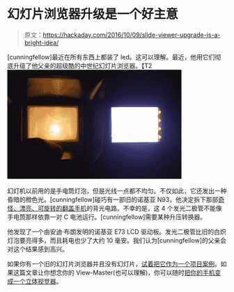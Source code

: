 # 幻灯片浏览器升级是一个好主意

> 原文：<https://hackaday.com/2016/10/09/slide-viewer-upgrade-is-a-bright-idea/>

[cunningfellow]最近在所有东西上都装了 led。这可以理解。最近，他用它们彻底升级了他父亲的超级酷的中世纪幻灯片浏览器。【T2![slide-viewer-comparison](img/2b748c5c0c5ec83033a50b11193b7f93.png)

幻灯机以前用的是手电筒灯泡，但是光线一点都不均匀。不仅如此，它还发出一种昏暗的橙色光。[cunningfellow]碰巧有一部旧的诺基亚 N93，他决定拆下那部[奇怪、漂亮、可旋转的翻盖手机](https://www.cnet.com/uk/products/nokia-n93/review/)的背光电路。不幸的是，这 4 个发光二极管不能像手电筒那样依靠一对 C 电池运行。[cunningfellow]需要某种升压转换器。

他发现了一个由安迪·布朗发明的诺基亚 E73 LCD 驱动板。发光二极管比旧的白炽灯泡要亮得多，而且耗电也少了大约 10 毫安。我们认为[cunningfellow]的父亲会对这个结果感到高兴。

如果你有一个旧的幻灯片浏览器并且没有幻灯片，[试着把它作为一个项目案例](https://hackaday.com/2016/06/17/a-slide-viewer-makes-an-excellent-case-for-an-oled-project/)。如果这篇文章让你想念你的 View-Master(也可以理解)，你可以随时[把你的手机变成一个立体视觉器](https://hackaday.com/2012/10/12/turn-your-iphone-into-a-view-master/)。